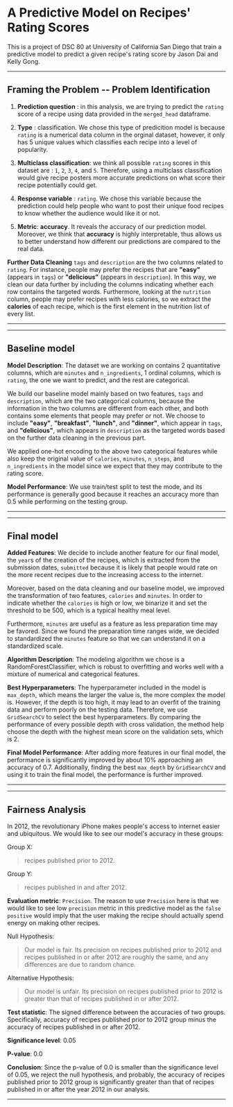 # A Predictive Model on Recipes' Rating Scores
This is a project of DSC 80 at University of California San Diego that train a predictive model to predict a given recipe's rating score by Jason Dai and Kelly Gong.

---
## Framing the Problem -- Problem Identification

1. **Prediction question** : in this analysis, we are trying to predict the `rating` score of a recipe using data provided in the `merged_head` dataframe. 

2. **Type** : classification. We chose this type of predicition model is because `rating` is a numerical data column in the orginal dataset, however, it only has 5 unique values which classifies each recipe into a level of popularity.

3. **Multiclass classification**: we think all possible `rating` scores in this dataset are : `1`, `2`, `3`, `4`, and `5`. Therefore, using a multiclass classification would give recipe posters more accurate predictions on what score their recipe potentially could get.

4. **Response variable** : `rating`. We chose this variable because the prediction could help people who want to post their unique food recipes to know whether the audience would like it or not.

5. **Metric**: **accuracy**. It reveals the accuracy of our prediction model. Moreover, we think that **accuracy** is highly interpretable, thus allows us to better understand how different our predictions are compared to the real data.

**Further Data Cleaning**
`tags` and `description` are the two columns related to `rating`. For instance, people may prefer the recipes that are **"easy"** (appears in `tags`) or **"delicious"** (appears in `description`). In this way, we clean our data further by including the columns indicating whether each row contains the targeted words. Furthermore, looking at the `nutrition` column, people may prefer recipes with less calories, so we extract the **calories** of each recipe, which is the first element in the nutrition list of every list.

---

---
## Baseline model

**Model Description**: The dataset we are working on contains 2 quantitative columns, which are `minutes` and `n_ingredients`, 1 ordinal columns, which is `rating`, the one we want to predict, and the rest are categorical. 

We build our baseline model mainly based on two features, `tags` and `description`, which are the two categorical columns, because the information in the two columns are different from each other, and both contains some elements that people may prefer or not. We choose to include **"easy"**, **"breakfast"**, **"lunch"**, and **"dinner"**, which appear in `tags`, and **"delicious"**, which appears in `description` as the targeted words based on the further data cleaning in the previous part. 

We applied one-hot encoding to the above two categorical features while also keep the original value of `calories`, `minutes`, `n_steps`, and `n_ingredients` in the model since we expect that they may contribute to the rating score.

**Model Performance**: We use train/test split to test the mode, and its performance is generally good because it reaches an accuracy more than 0.5 while performing on the testing group.

---

---
## Final model

**Added Features**: We decide to include another feature for our final model, the `year`s of the creation of the recipes, which is extracted from the submission dates, `submitted` because it is likely that people would rate on the more recent recipes due to the increasing access to the internet.

Moreover, based on the data cleaning and our baseline model, we improved the transformation of two features, `calories` and `minutes`. In order to indicate whether the `calories` is high or low, we binarize it and set the threshold to be 500, which is a typical healthy meal level.

Furthermore, `minutes` are useful as a feature as less preparation time may be favored. Since we found the preparation time ranges wide, we decided to standardized the `minutes` feature so that we can understand it on a standardized scale. 

**Algorithm Description**: The modeling algorithm we chose is a RandomForestClassifier, which is robust to overfitting and works well with a mixture of numerical and categorical features. 

**Best Hyperparameters**: The hyperparameter included in the model is `max_depth`, which means the larger the value is, the more complex the model is. However, if the depth is too high, it may lead to an overfit of the training data and perform poorly on the testing data. Therefore, we use `GridSearchCV` to select the best hyperparameters. By comparing the performance of every possible depth with cross validation, the method help choose the depth with the highest mean score on the validation sets, which is 2.

**Final Model Performance**: After adding more features in our final model, the performance is significantly improved by about 10% approaching an accuracy of 0.7. Additionally, finding the best `max_depth` by `GridSearchCV` and using it to train the final model, the performance is further improved.

---

---
## Fairness Analysis

In 2012, the revolutionary iPhone makes people's access to internet easier and ubiquitous. We would like to see our model's accuracy in these groups:

Group X:
> recipes published prior to 2012.

Group Y:
> recipes published in and after 2012.

**Evaluation metric**: `Precision`. The reason to use `Precision` here is that we would like to see low `precision` metric in this predictive model as the `false positive` would imply that the user making the recipe should actually spend energy on making other recipes.

Null Hypothesis: 
> Our model is fair. Its precision on recipes published prior to 2012 and recipes published in or after 2012 are roughly the same, and any differences are due to random chance.

Alternative Hypothesis: 
> Our model is unfair. Its precision on recipes published prior to 2012 is greater than that of recipes published in or after 2012.

**Test statistic**: The signed difference between the accuracies of two groups. Specifically, accuracy of recipes published prior to 2012 group minus the accuracy of recipes published in or after 2012.

**Significance level**: 0.05

**P-value**: 0.0

**Conclusion**: Since the p-value of 0.0 is smaller than the significance level of 0.05, we reject the null hypothesis, and probably, the accuracy of recipes published prior to 2012 group is significantly greater than that of recipes published in or after the year 2012 in our analysis.

---
